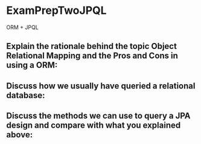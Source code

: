 # ExamPrepTwoJPQL

ORM + JPQL

## Explain the rationale behind the topic Object Relational Mapping and the Pros and Cons in using a ORM:





## Discuss how we usually have queried a relational database:


## Discuss the methods we can use to query a JPA design and compare with what you explained above:
